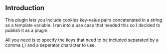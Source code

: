 ## Introduction

This plugin lets you include cookies key-value pairs concatenated in a string as a template variable.
I ran into a use case that needed this so I decided to publish it as a plugin

All you need is to specify the keys that need to be included separated by a comma (,) and a seperator character to
use. 